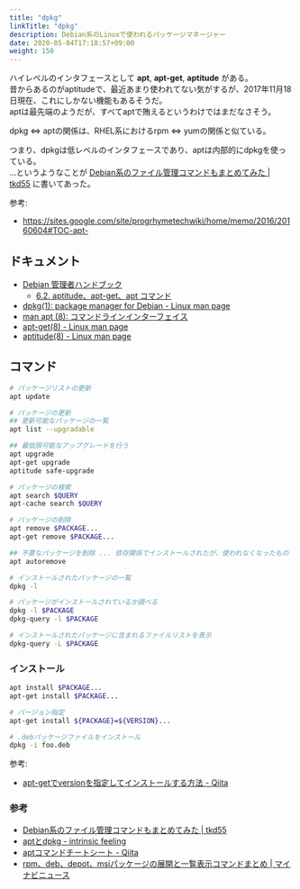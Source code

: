 ```yaml
---
title: "dpkg"
linkTitle: "dpkg"
description: Debian系のLinuxで使われるパッケージマネージャー
date: 2020-05-04T17:18:57+09:00
weight: 150
---
```


ハイレベルのインタフェースとして **apt**, **apt-get**, **aptitude** がある。  
昔からあるのがaptitudeで、最近あまり使われてない気がするが、2017年11月18日現在、これにしかない機能もあるそうだ。  
aptは最先端のようだが、すべてaptで賄えるというわけではまだなさそう。

dpkg <=> aptの関係は、RHEL系におけるrpm <=> yumの関係と似ている。

つまり、dpkgは低レベルのインタフェースであり、aptは内部的にdpkgを使っている。  
…というようなことが [Debian系のファイル管理コマンドもまとめてみた | tkd55](http://www.tkd55.net/?p=816) に書いてあった。

参考:

- https://sites.google.com/site/progrhymetechwiki/home/memo/2016/20160604#TOC-apt-

## ドキュメント

- [Debian 管理者ハンドブック](https://debian-handbook.info/browse/ja-JP/stable/)
  - [6.2. aptitude、apt-get、apt コマンド](https://debian-handbook.info/browse/ja-JP/stable/sect.apt-get.html)
- [dpkg(1): package manager for Debian - Linux man page](https://linux.die.net/man/1/dpkg)
- [man apt (8): コマンドラインインターフェイス](http://ja.manpages.org/apt/8)
- [apt-get(8) - Linux man page](https://linux.die.net/man/8/apt-get)
- [aptitude(8) - Linux man page](https://linux.die.net/man/8/aptitude)

## コマンド

```sh
# パッケージリストの更新
apt update

# パッケージの更新
## 更新可能なパッケージの一覧
apt list --upgradable

## 最低限可能なアップグレードを行う
apt upgrade
apt-get upgrade
aptitude safe-upgrade

# パッケージの検索
apt search $QUERY
apt-cache search $QUERY

# パッケージの削除
apt remove $PACKAGE...
apt-get remove $PACKAGE...

## 不要なパッケージを削除 ... 依存関係でインストールされたが、使われなくなったもの
apt autoremove

# インストールされたパッケージの一覧
dpkg -l

# パッケージがインストールされているか調べる
dpkg -l $PACKAGE
dpkg-query -l $PACKAGE

# インストールされたパッケージに含まれるファイルリストを表示
dpkg-query -L $PACKAGE
```

### インストール

```sh
apt install $PACKAGE...
apt-get install $PACKAGE...

# バージョン指定
apt-get install ${PACKAGE}=${VERSION}...

# .debパッケージファイルをインストール
dpkg -i foo.deb
```

参考:

- [apt-getでversionを指定してインストールする方法 - Qiita](https://qiita.com/isaoshimizu/items/e9c7fdc8efad66422cae)

### 参考

- [Debian系のファイル管理コマンドもまとめてみた | tkd55](http://www.tkd55.net/?p=816)
- [aptとdpkg - intrinsic feeling](http://d.hatena.ne.jp/bluerepliroid/20071205/1197288679)
- [aptコマンドチートシート - Qiita](https://qiita.com/SUZUKI_Masaya/items/1fd9489e631c78e5b007)
- [rpm、deb、depot、msiパッケージの展開と一覧表示コマンドまとめ | マイナビニュース](https://news.mynavi.jp/article/20100420-a053/)
